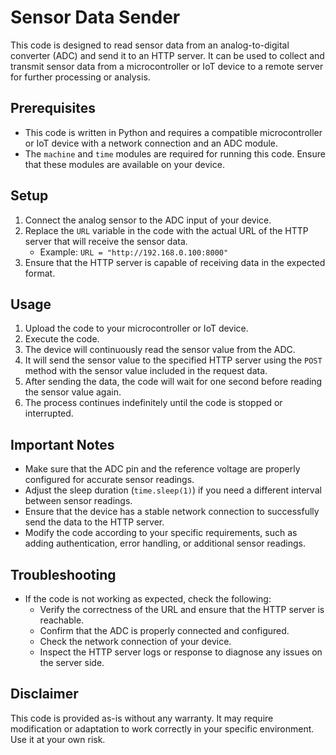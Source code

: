 # Sensor Data Sender

This code is designed to read sensor data from an analog-to-digital converter (ADC) and send it to an HTTP server. It can be used to collect and transmit sensor data from a microcontroller or IoT device to a remote server for further processing or analysis.

## Prerequisites

- This code is written in Python and requires a compatible microcontroller or IoT device with a network connection and an ADC module.
- The `machine` and `time` modules are required for running this code. Ensure that these modules are available on your device.

## Setup

1. Connect the analog sensor to the ADC input of your device.
2. Replace the `URL` variable in the code with the actual URL of the HTTP server that will receive the sensor data.
    - Example: `URL = "http://192.168.0.100:8000"`
3. Ensure that the HTTP server is capable of receiving data in the expected format.

## Usage

1. Upload the code to your microcontroller or IoT device.
2. Execute the code.
3. The device will continuously read the sensor value from the ADC.
4. It will send the sensor value to the specified HTTP server using the `POST` method with the sensor value included in the request data.
5. After sending the data, the code will wait for one second before reading the sensor value again.
6. The process continues indefinitely until the code is stopped or interrupted.

## Important Notes

- Make sure that the ADC pin and the reference voltage are properly configured for accurate sensor readings.
- Adjust the sleep duration (`time.sleep(1)`) if you need a different interval between sensor readings.
- Ensure that the device has a stable network connection to successfully send the data to the HTTP server.
- Modify the code according to your specific requirements, such as adding authentication, error handling, or additional sensor readings.

## Troubleshooting

- If the code is not working as expected, check the following:
  - Verify the correctness of the URL and ensure that the HTTP server is reachable.
  - Confirm that the ADC is properly connected and configured.
  - Check the network connection of your device.
  - Inspect the HTTP server logs or response to diagnose any issues on the server side.

## Disclaimer

This code is provided as-is without any warranty. It may require modification or adaptation to work correctly in your specific environment. Use it at your own risk.
